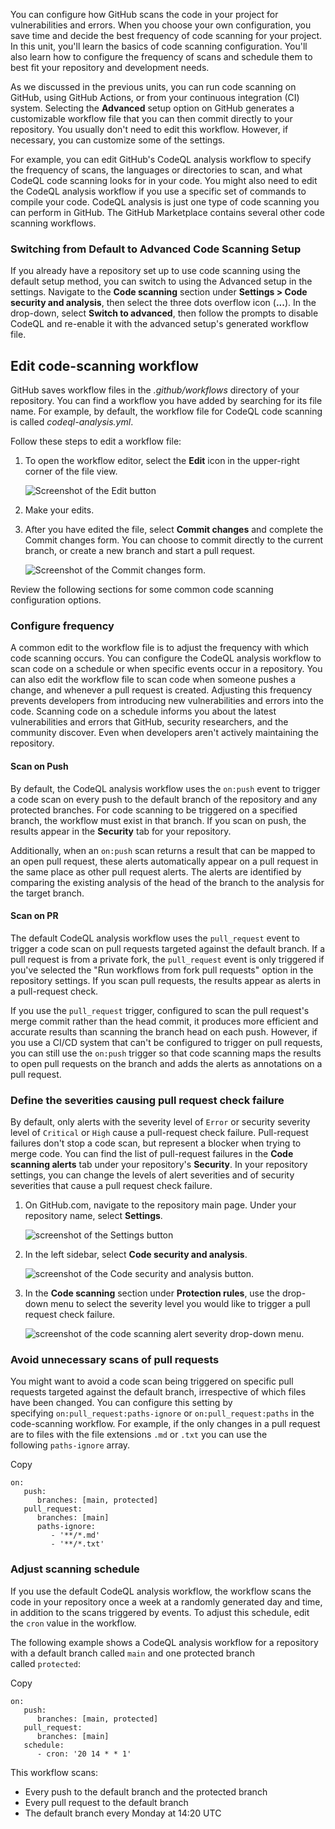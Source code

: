 You can configure how GitHub scans the code in your project for vulnerabilities and errors. When you choose your own configuration, you save time and decide the best frequency of code scanning for your project. In this unit, you'll learn the basics of code scanning configuration. You'll also learn how to configure the frequency of scans and schedule them to best fit your repository and development needs.

As we discussed in the previous units, you can run code scanning on GitHub, using GitHub Actions, or from your continuous integration (CI) system. Selecting the **Advanced** setup option on GitHub generates a customizable workflow file that you can then commit directly to your repository. You usually don't need to edit this workflow. However, if necessary, you can customize some of the settings.

For example, you can edit GitHub's CodeQL analysis workflow to specify the frequency of scans, the languages or directories to scan, and what CodeQL code scanning looks for in your code. You might also need to edit the CodeQL analysis workflow if you use a specific set of commands to compile your code. CodeQL analysis is just one type of code scanning you can perform in GitHub. The GitHub Marketplace contains several other code scanning workflows.

### Switching from Default to Advanced Code Scanning Setup

If you already have a repository set up to use code scanning using the default setup method, you can switch to using the Advanced setup in the settings. Navigate to the **Code scanning** section under **Settings > Code security and analysis**, then select the three dots overflow icon (**...**). In the drop-down, select **Switch to advanced**, then follow the prompts to disable CodeQL and re-enable it with the advanced setup's generated workflow file.

## Edit code-scanning workflow

GitHub saves workflow files in the _.github/workflows_ directory of your repository. You can find a workflow you have added by searching for its file name. For example, by default, the workflow file for CodeQL code scanning is called _codeql-analysis.yml_.

Follow these steps to edit a workflow file:

1. To open the workflow editor, select the **Edit** icon in the upper-right corner of the file view.
    
    ![Screenshot of the Edit button](https://learn.microsoft.com/en-us/training/github/configure-code-scanning/media/2-edit-button-screenshot.png)
    
2. Make your edits.
    
3. After you have edited the file, select **Commit changes** and complete the Commit changes form. You can choose to commit directly to the current branch, or create a new branch and start a pull request.
    
    ![Screenshot of the Commit changes form.](https://learn.microsoft.com/en-us/training/github/configure-code-scanning/media/4-commit-changes.png)
    

Review the following sections for some common code scanning configuration options.

### Configure frequency

A common edit to the workflow file is to adjust the frequency with which code scanning occurs. You can configure the CodeQL analysis workflow to scan code on a schedule or when specific events occur in a repository. You can also edit the workflow file to scan code when someone pushes a change, and whenever a pull request is created. Adjusting this frequency prevents developers from introducing new vulnerabilities and errors into the code. Scanning code on a schedule informs you about the latest vulnerabilities and errors that GitHub, security researchers, and the community discover. Even when developers aren't actively maintaining the repository.

#### Scan on Push

By default, the CodeQL analysis workflow uses the `on:push` event to trigger a code scan on every push to the default branch of the repository and any protected branches. For code scanning to be triggered on a specified branch, the workflow must exist in that branch. If you scan on push, the results appear in the **Security** tab for your repository.

Additionally, when an `on:push` scan returns a result that can be mapped to an open pull request, these alerts automatically appear on a pull request in the same place as other pull request alerts. The alerts are identified by comparing the existing analysis of the head of the branch to the analysis for the target branch.

#### Scan on PR

The default CodeQL analysis workflow uses the `pull_request` event to trigger a code scan on pull requests targeted against the default branch. If a pull request is from a private fork, the `pull_request` event is only triggered if you've selected the "Run workflows from fork pull requests" option in the repository settings. If you scan pull requests, the results appear as alerts in a pull-request check.

If you use the `pull_request` trigger, configured to scan the pull request's merge commit rather than the head commit, it produces more efficient and accurate results than scanning the branch head on each push. However, if you use a CI/CD system that can't be configured to trigger on pull requests, you can still use the `on:push` trigger so that code scanning maps the results to open pull requests on the branch and adds the alerts as annotations on a pull request.

### Define the severities causing pull request check failure

By default, only alerts with the severity level of `Error` or security severity level of `Critical` or `High` cause a pull-request check failure. Pull-request failures don't stop a code scan, but represent a blocker when trying to merge code. You can find the list of pull-request failures in the **Code scanning alerts** tab under your repository's **Security**. In your repository settings, you can change the levels of alert severities and of security severities that cause a pull request check failure.

1. On GitHub.com, navigate to the repository main page. Under your repository name, select **Settings**.
    
    ![screenshot of the Settings button](https://learn.microsoft.com/en-us/training/github/configure-code-scanning/media/3-severities-2-settings-screenshot.png)
    
2. In the left sidebar, select **Code security and analysis**.
    
    ![screenshot of the Code security and analysis button.](https://learn.microsoft.com/en-us/training/github/configure-code-scanning/media/3-severities-3-security-analysis-screenshot.png)
    
3. In the **Code scanning** section under **Protection rules**, use the drop-down menu to select the severity level you would like to trigger a pull request check failure.
    
    ![screenshot of the code scanning alert severity drop-down menu.](https://learn.microsoft.com/en-us/training/github/configure-code-scanning/media/3-severities-4-level-severity-screenshot.png)
    

### Avoid unnecessary scans of pull requests

You might want to avoid a code scan being triggered on specific pull requests targeted against the default branch, irrespective of which files have been changed. You can configure this setting by specifying `on:pull_request:paths-ignore` or `on:pull_request:paths` in the code-scanning workflow. For example, if the only changes in a pull request are to files with the file extensions `.md` or `.txt` you can use the following `paths-ignore` array.

Copy

```
on:
   push:
      branches: [main, protected]
   pull_request:
      branches: [main]
      paths-ignore:
         - '**/*.md'
         - '**/*.txt'
```

### Adjust scanning schedule

If you use the default CodeQL analysis workflow, the workflow scans the code in your repository once a week at a randomly generated day and time, in addition to the scans triggered by events. To adjust this schedule, edit the `cron` value in the workflow.

The following example shows a CodeQL analysis workflow for a repository with a default branch called `main` and one protected branch called `protected`:

Copy

```
on:
   push:
      branches: [main, protected]
   pull_request:
      branches: [main]
   schedule:
      - cron: '20 14 * * 1'
```

This workflow scans:

- Every push to the default branch and the protected branch
- Every pull request to the default branch
- The default branch every Monday at 14:20 UTC